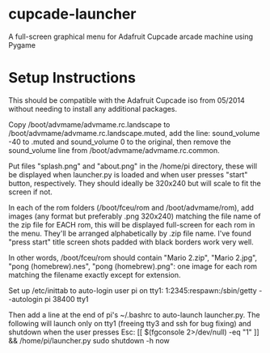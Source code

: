 # cupcade-launcher
A full-screen graphical menu for Adafruit Cupcade arcade machine using Pygame

# Setup Instructions
This should be compatible with the Adafruit Cupcade iso from 05/2014 without needing to install any additional packages. 

Copy /boot/advmame/advmame.rc.landscape to /boot/advmame/advmame.rc.landscape.muted, add the line:
    sound_volume -40
to .muted and
    sound_volume 0
to the original, then remove the sound_volume line from /boot/advmame/advmame.rc.common. 

Put files "splash.png" and "about.png" in the /home/pi directory, these will be displayed when launcher.py is loaded and when user presses "start" button, respectively. They should ideally be 320x240 but will scale to fit the screen if not. 

In each of the rom folders (/boot/fceu/rom and /boot/advmame/rom), add images (any format but preferably .png 320x240) matching the file name of the zip file for EACH rom, this will be displayed full-screen for each rom in the menu. They'll be arranged alphabetically by .zip file name. I've found "press start" title screen shots padded with black borders work very well. 

In other words, /boot/fceu/rom should contain "Mario 2.zip", "Mario 2.jpg", "pong (homebrew).nes", "pong (homebrew).png": one image for each rom matching the filename exactly except for extension. 

Set up /etc/inittab to auto-login user pi on tty1:
    1:2345:respawn:/sbin/getty --autologin pi 38400 tty1

Then add a line at the end of pi's ~/.bashrc to auto-launch launcher.py. The following will launch only on tty1 (freeing tty3 and ssh for bug fixing) and shutdown when the user presses Esc:
    [[ $(fgconsole 2>/dev/null) -eq "1" ]] && /home/pi/launcher.py
    sudo shutdown -h now

